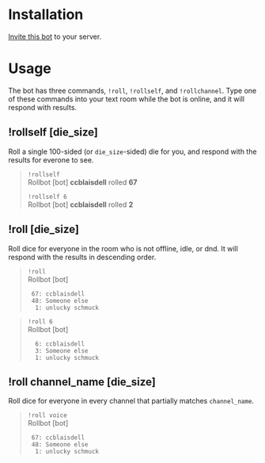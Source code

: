 # Installation

[Invite this bot](https://discordapp.com/oauth2/authorize?client_id=511278542969896962&scope=bot) 
to your server.

# Usage

The bot has three commands, `!roll`, `!rollself`, and `!rollchannel`. Type one of these commands into your text room while the bot is online, and it will respond with results.

## !rollself [die_size]

Roll a single 100-sided (or `die_size`-sided) die for you, and respond with the results for everone to see.

> `!rollself`  
> Rollbot [bot] **ccblaisdell** rolled **67**
>
> `!rollself 6`  
> Rollbot [bot] **ccblaisdell** rolled **2**

## !roll [die_size]

Roll dice for everyone in the room who is not offline, idle, or dnd. It will respond with
the results in descending order.

> `!roll`  
> Rollbot [bot]
> ```
>  67: ccblaisdell
>  48: Someone else
>   1: unlucky schmuck
> ```

> `!roll 6`  
> Rollbot [bot]
> ```
>   6: ccblaisdell
>   3: Someone else
>   1: unlucky schmuck
> ```

## !roll channel_name [die_size]

Roll dice for everyone in every channel that partially matches `channel_name`.

> `!roll voice`  
> Rollbot [bot]
> ```
>  67: ccblaisdell
>  48: Someone else
>   1: unlucky schmuck
> ```
